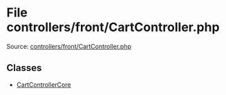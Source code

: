 File controllers/front/CartController.php
=========

Source: [controllers/front/CartController.php](https://github.com/PrestaShop/PrestaShop/blob/1.6.0.7/controllers/front/CartController.php)


Classes
-------

* [CartControllerCore](class.CartControllerCore.md)

